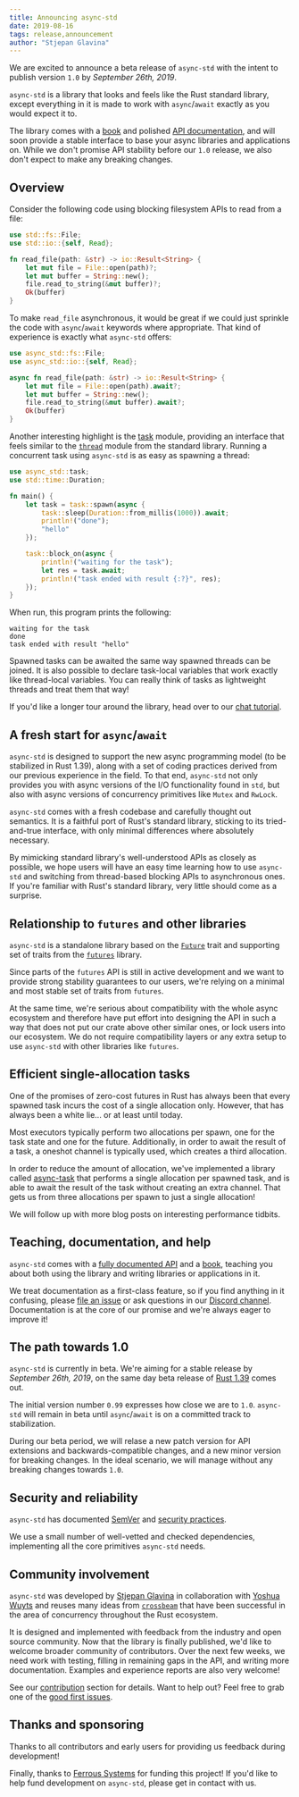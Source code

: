 ```yaml
---
title: Announcing async-std
date: 2019-08-16
tags: release,announcement
author: "Stjepan Glavina"
---
```


We are excited to announce a beta release of `async-std` with the intent to publish version `1.0` by *September 26th, 2019*.

`async-std` is a library that looks and feels like the Rust standard library, except everything in it is made to work with `async`/`await` exactly as you would expect it to.

The library comes with a [book][async-std-book] and polished [API documentation][async-std-api], and will soon provide a stable interface to base your async libraries and applications on. While we don't promise API stability before our `1.0` release, we also don't expect to make any breaking changes.

## Overview

Consider the following code using blocking filesystem APIs to read from a file:

```rust
use std::fs::File;
use std::io::{self, Read};

fn read_file(path: &str) -> io::Result<String> {
    let mut file = File::open(path)?;
    let mut buffer = String::new();
    file.read_to_string(&mut buffer)?;
    Ok(buffer)
}
```

To make `read_file` asynchronous, it would be great if we could just sprinkle the code with `async`/`await` keywords where appropriate. That kind of experience is exactly what `async-std` offers:

```rust
use async_std::fs::File;
use async_std::io::{self, Read};

async fn read_file(path: &str) -> io::Result<String> {
    let mut file = File::open(path).await?;
    let mut buffer = String::new();
    file.read_to_string(&mut buffer).await?;
    Ok(buffer)
}
```

Another interesting highlight is the [task][tasks-book] module, providing an interface that feels similar to the [`thread`][std-thread] module from the standard library. Running a concurrent task using `async-std` is as easy as spawning a thread:

```rust
use async_std::task;
use std::time::Duration;

fn main() {
    let task = task::spawn(async {
        task::sleep(Duration::from_millis(1000)).await;
        println!("done");
        "hello"
    });

    task::block_on(async {
        println!("waiting for the task");
        let res = task.await;
        println!("task ended with result {:?}", res);
    });
}
```

When run, this program prints the following:

```
waiting for the task
done
task ended with result "hello"
```

Spawned tasks can be awaited the same way spawned threads can be joined. It is also possible to declare task-local variables that work exactly like thread-local variables. You can really think of tasks as lightweight threads and treat them that way!

If you'd like a longer tour around the library, head over to our [chat tutorial][chat-tutorial].

## A fresh start for `async`/`await`

`async-std` is designed to support the new async programming model (to be stabilized in Rust 1.39), along with a set of coding practices derived from our previous experience in the field. To that end, `async-std` not only provides you with async versions of the I/O functionality found in `std`, but also with async versions of concurrency primitives like `Mutex` and `RwLock`.

`async-std` comes with a fresh codebase and carefully thought out semantics. It is a faithful port of Rust's standard library, sticking to its tried-and-true interface, with only minimal differences where absolutely necessary.

By mimicking standard library's well-understood APIs as closely as possible, we hope users will have an easy time learning how to use `async-std` and switching from thread-based blocking APIs to asynchronous ones. If you're familiar with Rust's standard library, very little should come as a surprise.

## Relationship to `futures` and other libraries

`async-std` is a standalone library based on the [`Future`][future-trait] trait and supporting set of traits from the [`futures`](https://github.com/rust-lang-nursery/futures-rs) library.

Since parts of the `futures` API is still in active development and we want to provide strong stability guarantees to our users, we're relying on a minimal and most stable set of traits from `futures`.

At the same time, we're serious about compatibility with the whole async ecosystem and therefore have put effort into designing the API in such a way that does not put our crate above other similar ones, or lock users into our ecosystem. We do not require compatibility layers or any extra setup to use `async-std` with other libraries like `futures`.

## Efficient single-allocation tasks

One of the promises of zero-cost futures in Rust has always been that every spawned task incurs the cost of a single allocation only. However, that has always been a white lie... or at least until today.

Most executors typically perform two allocations per spawn, one for the task state and one for the future. Additionally, in order to await the result of a task, a oneshot channel is typically used, which creates a third allocation.

In order to reduce the amount of allocation, we've implemented a library called [async-task][async-task] that performs a single allocation per spawned task, and is able to await the result of the task without creating an extra channel. That gets us from three allocations per spawn to just a single allocation!

We will follow up with more blog posts on interesting performance tidbits.

## Teaching, documentation, and help

`async-std` comes with a [fully documented API][async-std-api] and a [book][async-std-book], teaching you about both using the library and writing libraries or applications in it.

We treat documentation as a first-class feature, so if you find anything in it confusing, please [file an issue][file-bug] or ask questions in our [Discord channel][discord]. Documentation is at the core of our promise and we're always eager to improve it!

## The path towards 1.0

`async-std` is currently in beta. We're aiming for a stable release by _September 26th, 2019_, on the same day beta release of [Rust 1.39][forge] comes out.

The initial version number `0.99` expresses how close we are to `1.0`. `async-std` will remain in beta until `async`/`await` is on a committed track to stabilization.

During our beta period, we will relase a new patch version for API extensions and backwards-compatible changes, and a new minor version for breaking changes. In the ideal scenario, we will manage without any breaking changes towards `1.0`.

## Security and reliability

`async-std` has documented [SemVer][semver] and [security practices][security].

We use a small number of well-vetted and checked dependencies, implementing all the core primitives `async-std` needs.

## Community involvement

`async-std` was developed by [Stjepan Glavina](https://github.com/stjepang) in collaboration with [Yoshua Wuyts](https://github.com/yoshuawuyts) and reuses many ideas from [`crossbeam`](https://github.com/crossbeam-rs/crossbeam) that have been successful in the area of concurrency throughout the Rust ecosystem.

It is designed and implemented with feedback from the industry and open source community. Now that the library is finally published, we'd like to welcome broader community of contributors. Over the next few weeks, we need work with testing, filling in remaining gaps in the API, and writing more documentation. Examples and experience reports are also very welcome!

See our [contribution][contribution] section for details. Want to help out? Feel free to grab one of the [good first issues][good-first-issues].

## Thanks and sponsoring

Thanks to all contributors and early users for providing us feedback during development!

Finally, thanks to [Ferrous Systems][ferrous-systems] for funding this project! If you'd like to help fund development on `async-std`, please get in contact with us.

[chat-tutorial]: https://github.com/async-rs/a-chat
[async-task-docs]: https://docs.rs/async-task
[tasks-book]: https://book.async.rs/concepts/tasks.html
[async-std-book]: https://book.async.rs
[async-std-api]: https://docs.rs/async-std
[file-bug]: https://github.com/async-rs/async-std/issues/new
[semver]: https://book.async.rs/overview/stability-guarantees.html
[security]: https://book.async.rs/security/policy.html
[contribution]: /contribute
[contributors]: https://github.com/async-rs/async-std/blob/master/CONTRIBUTORS.md
[forge]: https://forge.rust-lang.org/
[ferrous-systems]: https://ferrous-systems.com
[good-first-issues]: https://github.com/async-rs/async-std/issues?q=is%3Aopen+is%3Aissue+no%3Amilestone+label%3A%22good+first+issue%22
[discord]: https://discord.gg/JvZeVNe
[std-thread]: https://doc.rust-lang.org/std/thread/index.html
[future-trait]: https://doc.rust-lang.org/nightly/std/future/trait.Future.html
[futures-rs]: https://github.com/rust-lang-nursery/futures-rs
[async-task]: https://github.com/async-rs/async-task
